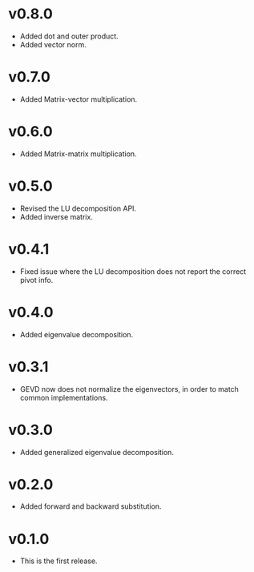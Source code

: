 # v0.8.0

* Added dot and outer product.
* Added vector norm.

# v0.7.0

* Added Matrix-vector multiplication.

# v0.6.0

* Added Matrix-matrix multiplication.

# v0.5.0

* Revised the LU decomposition API.
* Added inverse matrix.

# v0.4.1

* Fixed issue where the LU decomposition does not report the correct pivot info.

# v0.4.0

* Added eigenvalue decomposition.

# v0.3.1

* GEVD now does not normalize the eigenvectors, in order to match common implementations.

# v0.3.0

* Added generalized eigenvalue decomposition.

# v0.2.0

* Added forward and backward substitution.

# v0.1.0

* This is the first release.
